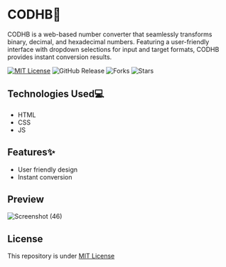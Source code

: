 # CODHB🚀
CODHB is a web-based number converter that seamlessly transforms binary, decimal, and hexadecimal numbers. Featuring a user-friendly interface with dropdown selections for input and target formats, CODHB provides instant conversion results.

[![MIT License](https://img.shields.io/badge/License-MIT-green.svg)](https://github.com/Harshit2012/CODHB?tab=MIT-1-ov-file#readme)
![GitHub Release](https://img.shields.io/github/v/release/harshit2012/codhb)
![Forks](https://img.shields.io/github/forks/harshit2012/codhb)
![Stars](https://img.shields.io/github/stars/harshit2012/codhb)

## Technologies Used💻
- HTML
- CSS
- JS

## Features✨
- User friendly design
- Instant conversion

## Preview
![Screenshot (46)](https://github.com/Harshit2012/CODHB/assets/105143145/754716c6-be41-475b-9920-c84d33913d42)

## License
This repository is under [MIT License](https://github.com/Harshit2012/CODHB?tab=MIT-1-ov-file)
